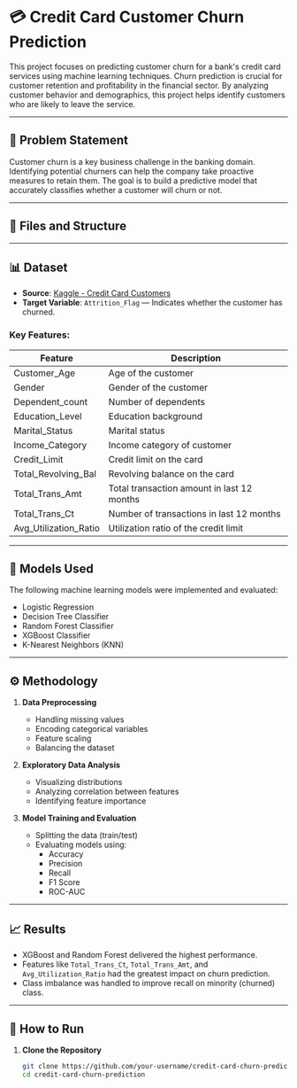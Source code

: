 
# 💳 Credit Card Customer Churn Prediction

This project focuses on predicting customer churn for a bank's credit card services using machine learning techniques. Churn prediction is crucial for customer retention and profitability in the financial sector. By analyzing customer behavior and demographics, this project helps identify customers who are likely to leave the service.

---

## 📌 Problem Statement

Customer churn is a key business challenge in the banking domain. Identifying potential churners can help the company take proactive measures to retain them. The goal is to build a predictive model that accurately classifies whether a customer will churn or not.

---

## 📂 Files and Structure


---

## 📊 Dataset

- **Source**: [Kaggle - Credit Card Customers](https://www.kaggle.com/datasets/sakshigoyal7/credit-card-customers)
- **Target Variable**: `Attrition_Flag` — Indicates whether the customer has churned.

### Key Features:
| Feature | Description |
|--------|-------------|
| Customer_Age | Age of the customer |
| Gender | Gender of the customer |
| Dependent_count | Number of dependents |
| Education_Level | Education background |
| Marital_Status | Marital status |
| Income_Category | Income category of customer |
| Credit_Limit | Credit limit on the card |
| Total_Revolving_Bal | Revolving balance on the card |
| Total_Trans_Amt | Total transaction amount in last 12 months |
| Total_Trans_Ct | Number of transactions in last 12 months |
| Avg_Utilization_Ratio | Utilization ratio of the credit limit |

---

## 🧠 Models Used

The following machine learning models were implemented and evaluated:

- Logistic Regression
- Decision Tree Classifier
- Random Forest Classifier
- XGBoost Classifier
- K-Nearest Neighbors (KNN)

---

## ⚙️ Methodology

1. **Data Preprocessing**
   - Handling missing values
   - Encoding categorical variables
   - Feature scaling
   - Balancing the dataset

2. **Exploratory Data Analysis**
   - Visualizing distributions
   - Analyzing correlation between features
   - Identifying feature importance

3. **Model Training and Evaluation**
   - Splitting the data (train/test)
   - Evaluating models using:
     - Accuracy
     - Precision
     - Recall
     - F1 Score
     - ROC-AUC

---

## 📈 Results

- XGBoost and Random Forest delivered the highest performance.
- Features like `Total_Trans_Ct`, `Total_Trans_Amt`, and `Avg_Utilization_Ratio` had the greatest impact on churn prediction.
- Class imbalance was handled to improve recall on minority (churned) class.

---

## 🚀 How to Run

1. **Clone the Repository**
   ```bash
   git clone https://github.com/your-username/credit-card-churn-prediction.git
   cd credit-card-churn-prediction
